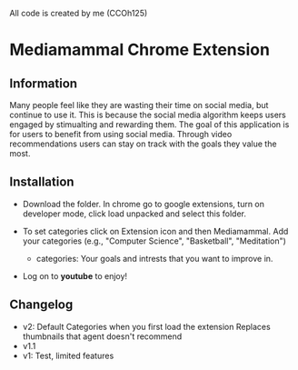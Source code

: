 All code is created by me (CCOh125)

# Mediamammal Chrome Extension

## Information
Many people feel like they are wasting their time on social media, but continue to use it. This is because the social media algorithm keeps users engaged by stimualting and rewarding them. The goal of this application is for users to benefit from using social media. Through video recommendations users can stay on track with the goals they value the most.

## Installation
- Download the folder. In chrome go to google extensions, turn on developer mode, click load unpacked and select this folder.

- To set categories click on Extension icon and then Mediamammal. Add your categories (e.g., "Computer Science", "Basketball", "Meditation")
    - categories: Your goals and intrests that you want to improve in.

- Log on to **youtube** to enjoy!

## Changelog
- v2: 
    Default Categories when you first load the extension
    Replaces thumbnails that agent doesn't recommend
- v1.1
- v1: Test, limited features